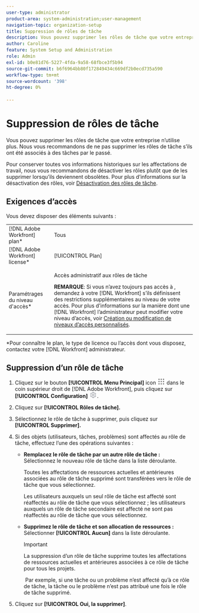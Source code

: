 ```yaml
---
user-type: administrator
product-area: system-administration;user-management
navigation-topic: organization-setup
title: Suppression de rôles de tâche
description: Vous pouvez supprimer les rôles de tâche que votre entreprise n’utilise plus. Nous vous recommandons de ne pas supprimer les rôles de tâche s’ils ont été associés à des tâches par le passé. Pour conserver toutes vos informations historiques sur les affectations de travail, nous vous recommandons de désactiver les rôles plutôt que de les supprimer lorsqu’ils deviennent obsolètes. Pour plus d’informations sur la désactivation des rôles, voir Désactivation des rôles de tâche.
author: Caroline
feature: System Setup and Administration
role: Admin
exl-id: b0e81d76-5227-4fda-9a58-68fbce3f5b94
source-git-commit: b6f6964bb80f172849434c669df2b0ecd735a590
workflow-type: tm+mt
source-wordcount: '398'
ht-degree: 0%

---
```


# Suppression de rôles de tâche

Vous pouvez supprimer les rôles de tâche que votre entreprise n’utilise plus. Nous vous recommandons de ne pas supprimer les rôles de tâche s’ils ont été associés à des tâches par le passé.

Pour conserver toutes vos informations historiques sur les affectations de travail, nous vous recommandons de désactiver les rôles plutôt que de les supprimer lorsqu’ils deviennent obsolètes. Pour plus d’informations sur la désactivation des rôles, voir [Désactivation des rôles de tâche](../../../administration-and-setup/set-up-workfront/organizational-setup/deactivate-job-roles.md).

## Exigences d’accès

Vous devez disposer des éléments suivants :

<table style="table-layout:auto"> 
 <col> 
 <col> 
 <tbody> 
  <tr> 
   <td role="rowheader">[!DNL Adobe Workfront] plan*</td> 
   <td> <p>Tous </p> </td> 
  </tr> 
  <tr> 
   <td role="rowheader">[!DNL Adobe Workfront] license*</td> 
   <td>[!UICONTROL Plan]</td> 
  </tr> 
  <tr> 
   <td role="rowheader">Paramétrages du niveau d'accès*</td> 
   <td> <p>Accès administratif aux rôles de tâche</p> <p><b>REMARQUE</b>: Si vous n’avez toujours pas accès à , demandez à votre [!DNL Workfront] s’ils définissent des restrictions supplémentaires au niveau de votre accès. Pour plus d’informations sur la manière dont une [!DNL Workfront] l’administrateur peut modifier votre niveau d’accès, voir <a href="../../../administration-and-setup/add-users/configure-and-grant-access/create-modify-access-levels.md" class="MCXref xref">Création ou modification de niveaux d’accès personnalisés</a>.</p> </td> 
  </tr> 
 </tbody> 
</table>

&#42;Pour connaître le plan, le type de licence ou l’accès dont vous disposez, contactez votre [!DNL Workfront] administrateur.

## Suppression d’un rôle de tâche

<!--
<p data-mc-conditions="QuicksilverOrClassic.Draft mode">(NOTE: this moved from create and manage job roles)</p>
-->

1. Cliquez sur le bouton **[!UICONTROL Menu Principal]** icon ![](assets/main-menu-icon.png) dans le coin supérieur droit de [!DNL Adobe Workfront], puis cliquez sur **[!UICONTROL Configuration]** ![](assets/gear-icon-settings.png).

1. Cliquez sur **[!UICONTROL Rôles de tâche].**
1. Sélectionnez le rôle de tâche à supprimer, puis cliquez sur **[!UICONTROL Supprimer].**
1. Si des objets (utilisateurs, tâches, problèmes) sont affectés au rôle de tâche, effectuez l’une des opérations suivantes :

   * **Remplacez le rôle de tâche par un autre rôle de tâche :** Sélectionnez le nouveau rôle de tâche dans la liste déroulante.

      Toutes les affectations de ressources actuelles et antérieures associées au rôle de tâche supprimé sont transférées vers le rôle de tâche que vous sélectionnez.

      Les utilisateurs auxquels un seul rôle de tâche est affecté sont réaffectés au rôle de tâche que vous sélectionnez ; les utilisateurs auxquels un rôle de tâche secondaire est affecté ne sont pas réaffectés au rôle de tâche que vous sélectionnez.

   * **Supprimez le rôle de tâche et son allocation de ressources :** Sélectionner **[!UICONTROL Aucun]** dans la liste déroulante.

      >[!IMPORTANT]
      >
      >La suppression d’un rôle de tâche supprime toutes les affectations de ressources actuelles et antérieures associées à ce rôle de tâche pour tous les projets.

      &#x200B; Par exemple, si une tâche ou un problème n’est affecté qu’à ce rôle de tâche, la tâche ou le problème n’est pas attribué une fois le rôle de tâche supprimé.

1. Cliquez sur  **[!UICONTROL Oui, la supprimer]**.
